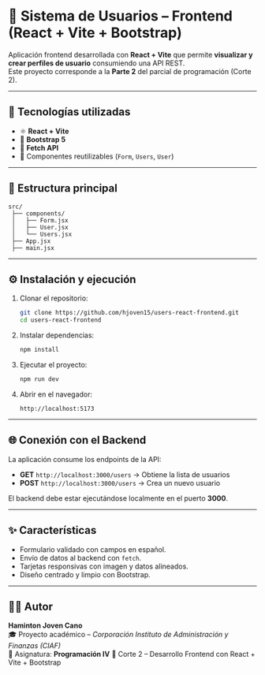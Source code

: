 # 👥 Sistema de Usuarios – Frontend (React + Vite + Bootstrap)

Aplicación frontend desarrollada con **React + Vite** que permite **visualizar y crear perfiles de usuario** consumiendo una API REST.  
Este proyecto corresponde a la **Parte 2** del parcial de programación (Corte 2).

---

## 🚀 Tecnologías utilizadas
- ⚛️ **React + Vite**
- 🎨 **Bootstrap 5**
- 🔄 **Fetch API**
- 🧩 Componentes reutilizables (`Form`, `Users`, `User`)

---

## 📁 Estructura principal
```
src/
 ├── components/
 │   ├── Form.jsx
 │   ├── User.jsx
 │   └── Users.jsx
 ├── App.jsx
 ├── main.jsx
```

---

## ⚙️ Instalación y ejecución

1. Clonar el repositorio:
   ```bash
   git clone https://github.com/hjoven15/users-react-frontend.git
   cd users-react-frontend
   ```

2. Instalar dependencias:
   ```bash
   npm install
   ```

3. Ejecutar el proyecto:
   ```bash
   npm run dev
   ```

4. Abrir en el navegador:
   ```
   http://localhost:5173
   ```

---

## 🌐 Conexión con el Backend
La aplicación consume los endpoints de la API:
- **GET** `http://localhost:3000/users` → Obtiene la lista de usuarios  
- **POST** `http://localhost:3000/users` → Crea un nuevo usuario  

El backend debe estar ejecutándose localmente en el puerto **3000**.

---

## ✨ Características
- Formulario validado con campos en español.
- Envío de datos al backend con `fetch`.
- Tarjetas responsivas con imagen y datos alineados.
- Diseño centrado y limpio con Bootstrap.

---

## 👨‍💻 Autor
**Haminton Joven Cano**  
🎓 Proyecto académico – *Corporación Instituto de Administración y Finanzas (CIAF)*  
📘 Asignatura: **Programación IV**
🧩 Corte 2 – Desarrollo Frontend con React + Vite + Bootstrap
